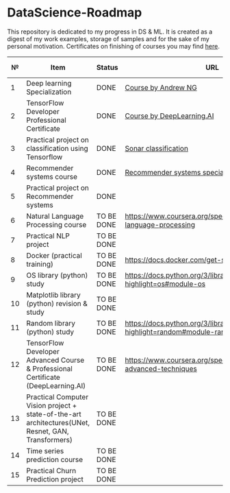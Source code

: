# DataScience-Roadmap
This repository is dedicated to my progress in DS & ML. It is created as a digest of my work examples, storage of samples and for the sake of my personal motivation. Certificates on finishing of courses you may find <a href="https://github.com/hipufka/DataScience-Roadmap/tree/main/Certificates">here</a>.


№ |Item                                   |Status      |URL    | Date of finish
--|---------------------------------------|------------|-------|---------------
1 |Deep learning Specialization|DONE|[Course by Andrew NG](https://www.coursera.org/specializations/deep-learning)|16.12.2021
2 |TensorFlow Developer Professional Certificate|DONE|[Course by DeepLearning.AI](https://www.coursera.org/professional-certificates/tensorflow-in-practice)|13.05.2022
3 |Practical project on classification using Tensorflow|DONE|[Sonar classification](https://github.com/hipufka/DataScience-Roadmap/blob/main/Notebooks/Tensorflow/Sonar_classification_Tensorflow.ipynb)|04.06.2022
4 |Recommender systems course|DONE|[Recommender systems specialization](https://www.coursera.org/specializations/recommender-systems)|03.11.2022
5 |Practical project on Recommender systems|DONE||03.11.2022
6 |Natural Language Processing course|TO BE DONE|https://www.coursera.org/specializations/natural-language-processing
7 |Practical NLP project                  |TO BE DONE|
8 |Docker (practical training)|TO BE DONE|https://docs.docker.com/get-started/overview/||
9 |OS library (python) study                       |TO BE DONE|https://docs.python.org/3/library/os.html?highlight=os#module-os
10 |Matplotlib library (python) revision & study           |TO BE DONE|
11 |Random library (python) study                 |TO BE DONE|https://docs.python.org/3/library/random.html?highlight=random#module-random
12 |TensorFlow Developer Advanced Course & Professional Certificate (DeepLearning.AI)|TO BE DONE|https://www.coursera.org/specializations/tensorflow-advanced-techniques|
13|Practical Computer Vision project + state-of-the-art architectures(UNet, Resnet, GAN, Transformers)|TO BE DONE|
14 |Time series prediction course             |TO BE DONE|
15 |Practical Churn Prediction project               |TO BE DONE|

